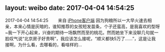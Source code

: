 layout: weibo
date: 2017-04-04 14:54:25
---
2017-04-04 14:54:25  &nbsp;&nbsp;&nbsp;&nbsp;&nbsp;&nbsp; 来自 <a href="http://app.weibo.com/t/feed/9ksdit" rel="nofollow">iPhone客户端</a>
因为狗粮所以一大早火速去相亲，本来心情是灰暗的，谁知推荐的女孩短发苗条，个子还蛮高，是我喜欢的型呀~我一下开心起来，兴奋的期待一场飘然而至的桃花。然而她坐下来没聊几句就一脸叹气说“北京房子好贵啊”，我应该怎么接呢，“顺义都快5万了……”，这是让我接啊，为什么看，去哪看的，看啥样的… ​​​
